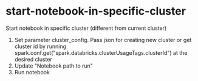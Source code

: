 # start-notebook-in-specific-cluster

Start notebook in specific cluster (different from current cluster)

1. Set parameter cluster_config. Pass json for creating new cluster or get cluster id by running spark.conf.get("spark.databricks.clusterUsageTags.clusterId") at the desired cluster 
2. Update "Notebook path to run"
3. Run notebook
